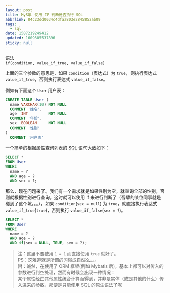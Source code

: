 ```yaml
---
layout: post
title: MySQL 使用 IF 判断是否执行 SQL
abbrlink: 84c23dd0034c4dfaa803e2845852ab09
tags:
  - sql
date: 1587219249412
updated: 1609305537896
sticky: null
---
```


语法\
`if(condition, value_if_true, value_if_false)`

上面的三个参数的意思是，如果 `condition`（表达式）为 `true`，则执行表达式 `value_if_true`，否则执行表达式 `value_if_false`。

例如有下面这个 `User` 用户表：

```sql
CREATE TABLE User (
  name VARCHAR(10) NOT NULL
  COMMENT '姓名',
  age  INT         NOT NULL
  COMMENT '年龄',
  sex  BOOLEAN     NOT NULL
  COMMENT '性别'
)
  COMMENT '用户表'
```

一个简单的根据属性查询列表的 SQL 语句大致如下：

```sql
SELECT *
FROM User
WHERE
  name = ?
  AND age = ?
  AND sex = ?;
```

那么，现在问题来了。我们有一个需求就是如果性别为空，就查询全部的性别，否则就根据性别进行查询。这时就可以使用 if 来进行判断了（吾辈的某位同事就是碰到了这个坑。。。），如果 `condition`(`sex = null`) 为 `true`，就直接执行表达式 `value_if_true`(`true`)，否则执行 `value_if_false`(`sex = ?`)。

```sql
SELECT *
FROM User
WHERE
  name = ?
  AND age = ?
  AND if(sex = NULL, TRUE, sex = ?);
```

> 注：这里不要使用 `1 = 1` 而直接使用 `true` 就好了。\
> PS：这难道就是所谓的习惯成自然么。。。\
> 附：诚然，在使用了 ORM 框架(例如 Mybatis 后)，基本上都可以对传入的参数进行判空处理，然而有时候会出现一种情况：\
> 某个属性经由其他属性统合计算而得到，并非是实体（或是其他的什么）传入进来的参数，那便是只能使用 SQL 的原生语法了呢
